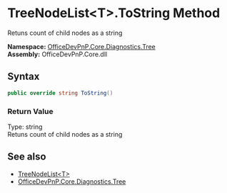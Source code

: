 # TreeNodeList&lt;T&gt;.ToString Method  
 Retuns count of child nodes as a string   

**Namespace:** [OfficeDevPnP.Core.Diagnostics.Tree](OfficeDevPnP.Core.Diagnostics.Tree.md)  
**Assembly:** OfficeDevPnP.Core.dll  
## Syntax
```C#
public override string ToString()
```
### Return Value
Type: string  
Retuns count of child nodes as a string  


## See also
- [TreeNodeList&lt;T&gt;](OfficeDevPnP.Core.Diagnostics.Tree.TreeNodeList_cdcab78f.md) 
- [OfficeDevPnP.Core.Diagnostics.Tree](OfficeDevPnP.Core.Diagnostics.Tree.md) 
